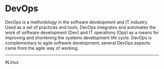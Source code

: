 # DevOps

DevOps is a methodology in the software development and IT industry. Used as a set of practices and tools, DevOps integrates and automates the work of software development (Dev) and IT operations (Ops) as a means for improving and shortening the systems development life cycle. DevOps is complementary to agile software development; several DevOps aspects came from the agile way of working.


---
#Linux

